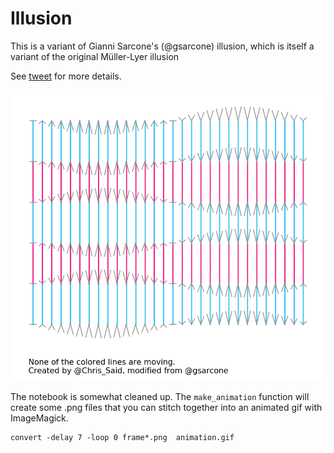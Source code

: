 # Illusion

This is a variant of Gianni Sarcone's (@gsarcone) illusion, which is itself a variant of the original Müller-Lyer illusion

See [tweet](https://twitter.com/Chris_Said/status/1213217943414136833) for more details. 

![Illusion](animation.gif)

The notebook is somewhat cleaned up. The `make_animation` function will create some .png files that you can stitch together into an animated gif with ImageMagick.

```
convert -delay 7 -loop 0 frame*.png  animation.gif
```
